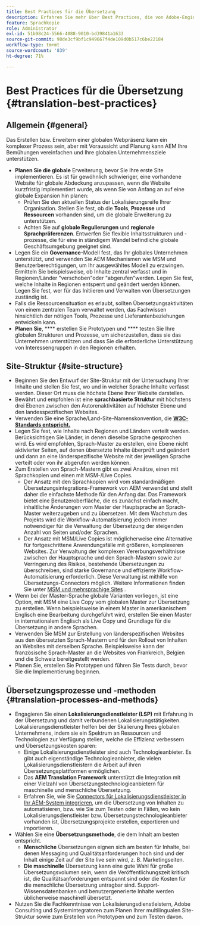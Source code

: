 ```yaml
---
title: Best Practices für die Übersetzung
description: Erfahren Sie mehr über Best Practices, die von Adobe-Engineering- und Beratungsteams zusammengestellt werden, um Sie bei der Einrichtung und Ausführung von Übersetzungsprojekten zu unterstützen.
feature: Sprachkopie
role: Administrator
exl-id: 51b98c24-5566-4088-9010-bd39841a1633
source-git-commit: 90de3cf9bf1c949667f4de109d0b517c6be22184
workflow-type: tm+mt
source-wordcount: '839'
ht-degree: 71%

---
```


# Best Practices für die Übersetzung {#translation-best-practices}

## Allgemein {#general}

Das Erstellen bzw. Erweitern einer globalen Webpräsenz kann ein komplexer Prozess sein, aber mit Voraussicht und Planung kann AEM Ihre Bemühungen vereinfachen und Ihre globalen Unternehmensziele unterstützen.

* **Planen Sie die globale** Erweiterung, bevor Sie Ihre erste Site implementieren. Es ist für gewöhnlich schwieriger, eine vorhandene Website für globale Abdeckung anzupassen, wenn die Website kurzfristig implementiert wurde, als wenn Sie von Anfang an auf eine globale Expansion hin planen:
   * Prüfen Sie den aktuellen Status der Lokalisierungsreife Ihrer Organisation. Stellen Sie fest, ob die **Tools**, **Prozesse** und **Ressourcen** vorhanden sind, um die globale Erweiterung zu unterstützen.
   * Achten Sie auf **globale Regulierungen** und **regionale Sprachpräferenzen**. Entwerfen Sie flexible Inhaltsstrukturen und -prozesse, die für eine in ständigem Wandel befindliche globale Geschäftsumgebung geeignet sind.
* Legen Sie ein **Governance**-Modell fest, das Ihr globales Unternehmen unterstützt, und verwenden Sie AEM Mechanismen wie MSM und Benutzerberechtigungen, um Ihr ausgewähltes Modell zu erzwingen. Ermitteln Sie beispielsweise, ob Inhalte zentral verfasst und in Regionen/Länder &quot;verschoben&quot;oder &quot;abgerufen&quot;werden. Legen Sie fest, welche Inhalte in Regionen entsperrt und geändert werden können. Legen Sie fest, wer für das Initiieren und Verwalten von Übersetzungen zuständig ist.
* Falls die Ressourcensituation es erlaubt, sollten Übersetzungsaktivitäten von einem zentralen Team verwaltet werden, das Fachwissen hinsichtlich der nötigen Tools, Prozesse und Lieferantenbeziehungen entwickeln kann.
* **Planen Sie**,  **** erstellen Sie Prototypen und  **** testen Sie Ihre globalen Strukturen und Prozesse, um sicherzustellen, dass sie das Unternehmen unterstützen und dass Sie die erforderliche Unterstützung von Interessengruppen in den Regionen erhalten.

## Site-Struktur  {#site-structure}

* Beginnen Sie den Entwurf der Site-Struktur mit der Untersuchung Ihrer Inhalte und stellen Sie fest, wo und in welcher Sprache Inhalte verfasst werden. Dieser Ort muss die höchste Ebene Ihrer Website darstellen.
* Bewährt und empfohlen ist eine **sprachbasierte Struktur** mit höchstens drei Ebenen zwischen den Autorenaktivitäten auf höchster Ebene und den landesspezifischen Websites.
* Verwenden Sie eine Sprache/Land-Site-Namenskonvention, die **[W3C-Standards entspricht.](/help/sites-cloud/authoring/fundamentals/accessible-content.md)**
* Legen Sie fest, wie Inhalte nach Regionen und Ländern verteilt werden. Berücksichtigen Sie Länder, in denen dieselbe Sprache gesprochen wird. Es wird empfohlen, Sprach-Master zu erstellen, eine Ebene nicht aktivierter Seiten, auf denen übersetzte Inhalte überprüft und geändert und dann an eine länderspezifische Website mit der jeweiligen Sprache verteilt oder von ihr abgerufen werden können.
* Zum Erstellen von Sprach-Mastern gibt es zwei Ansätze, einen mit Sprachkopien und einen mit MSM-/Live Copies.
   * Der Ansatz mit den Sprachkopien wird vom standardmäßigen Übersetzungsintegrations-Framework von AEM verwendet und stellt daher die einfachste Methode für den Anfang dar. Das Framework bietet eine Benutzeroberfläche, die es zunächst einfach macht, inhaltliche Änderungen vom Master der Hauptsprache an Sprach-Master weiterzugeben und zu übersetzen. Mit dem Wachstum des Projekts wird die Workflow-Automatisierung jedoch immer notwendiger für die Verwaltung der Übersetzung der steigenden Anzahl von Seiten und/oder Sprachen.
   * Der Ansatz mit MSM/Live Copies ist möglicherweise eine Alternative für fortgeschrittene Anwendungsfälle mit größeren, komplexeren Websites. Zur Verwaltung der komplexen Vererbungsverhältnisse zwischen der Hauptsprache und den Sprach-Mastern sowie zur Verringerung des Risikos, bestehende Übersetzungen zu überschreiben, sind starke Governance und effiziente Workflow-Automatisierung erforderlich. Diese Verwaltung ist mithilfe von Übersetzungs-Connectors möglich. Weitere Informationen finden Sie unter [MSM und mehrsprachige Sites](/help/sites-cloud/administering/msm/best-practices.md#msm-and-multilingual-websites) .
* Wenn bei der Master-Sprache globale Varianten vorliegen, ist eine Option, mit MSM eine Live Copy vom globalen Master zur Übersetzung zu erstellen. Wenn beispielsweise in einem Master in amerikanischem Englisch eine Bearbeitung durchgeführt wird, erstellen Sie einen Master in internationalem Englisch als Live Copy und Grundlage für die Übersetzung in andere Sprachen.
* Verwenden Sie MSM zur Erstellung von länderspezifischen Websites aus den übersetzten Sprach-Mastern und für den Rollout von Inhalten an Websites mit derselben Sprache. Beispielsweise kann der französische Sprach-Master an die Websites von Frankreich, Belgien und die Schweiz bereitgestellt werden.
* Planen Sie, erstellen Sie Prototypen und führen Sie Tests durch, bevor Sie die Implementierung beginnen.

## Übersetzungsprozesse und -methoden  {#translation-processes-and-methods}

* Engagieren Sie einen **Lokalisierungsdienstleister (LSP)** mit Erfahrung in der Übersetzung und damit verbundenen Lokalisierungstätigkeiten. Lokalisierungsdienstleister helfen bei der Skalierung Ihres globalen Unternehmens, indem sie ein Spektrum an Ressourcen und Technologien zur Verfügung stellen, welche die Effizienz verbessern und Übersetzungskosten sparen:
   * Einige Lokalisierungsdienstleister sind auch Technologieanbieter. Es gibt auch eigenständige Technologieanbieter, die vielen Lokalisierungsdienstleistern die Arbeit auf ihren Übersetzungsplattformen ermöglichen.
   * Das **AEM Translation Framework** unterstützt die Integration mit einer Vielzahl von Übersetzungstechnologieanbietern für maschinelle und menschliche Übersetzung.
   * Erfahren Sie, wie Sie [Connectors für Lokalisierungsdienstleister in Ihr AEM-System integrieren](integration-framework.md), um die Übersetzung von Inhalten zu automatisieren, bzw. wie Sie zum Testen oder in Fällen, wo kein Lokalisierungsdienstleister bzw. Übersetzungstechnologieanbieter vorhanden ist, Übersetzungsprojekte erstellen, exportieren und importieren.
* Wählen Sie eine **Übersetzungsmethode**, die dem Inhalt am besten entspricht.
   * **Menschliche** Übersetzungen eignen sich am besten für Inhalte, bei denen Messaging und Qualitätsanforderungen hoch sind und der Inhalt einige Zeit auf der Site live sein wird, z. B. Marketingseiten.
   * **Die maschinelle** Übersetzung kann eine gute Wahl für große Übersetzungsvolumen sein, wenn die Veröffentlichungszeit kritisch ist, die Qualitätsanforderungen entspannt sind oder die Kosten für die menschliche Übersetzung untragbar sind. Support-Wissensdatenbanken und benutzergenerierte Inhalte werden üblicherweise maschinell übersetzt.
* Nutzen Sie die Fachkenntnisse von Lokalisierungsdienstleistern, Adobe Consulting und Systemintegratoren zum Planen Ihrer multilingualen Site-Struktur sowie zum Erstellen von Prototypen und zum Testen davon.
